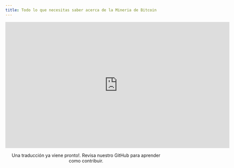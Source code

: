 ```yaml
---
title: Todo lo que necesitas saber acerca de la Mineria de Bitcoin
---
```


<center>
  <iframe width="700" height="394" src="https://www.youtube.com/embed/GmOzih6I1zs" frameborder="0" allowfullscreen></iframe>

  <p>Una traducción ya viene pronto!. Revisa nuestro GitHub para aprender como contribuir.</p>
</center>
